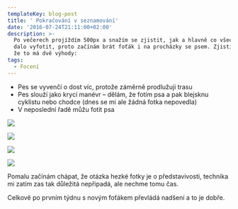 ```yaml
---
templateKey: blog-post
title: ' Pokračování v seznamování'
date: '2016-07-24T21:11:00+02:00'
description: >-
  Po večerech projíždím 500px a snažím se zjistit, jak a hlavně co všechno by se
  dalo vyfotit, proto začínám brát foťák i na procházky se psem. Zjistil jsem,
  že to má dvě výhody:
tags:
  - Focení
---
```

* Pes se vyvenčí o dost víc, protože záměrně prodlužuji trasu
* Pes slouží jako krycí manévr – dělám, že fotím psa a pak blejsknu cyklistu nebo chodce (dnes se mi ale žádná fotka nepovedla)
* V neposlední řadě můžu fotit psa

![](/img/img_3814.png)

![](/img/img_3813.png)

![](/img/img_3820.png)

![](/img/img_3817.png)

Pomalu začínám chápat, že otázka hezké fotky je o představivosti, technika mi zatím zas tak důležitá nepřipadá, ale nechme tomu čas.



Celkově po prvním týdnu s novým foťákem převládá nadšení a to je dobře.
